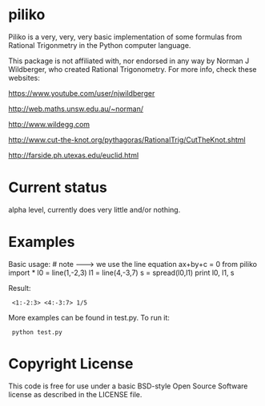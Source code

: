 piliko
======

Piliko is a very, very, very basic implementation of some formulas from 
Rational Trigonmetry in the Python computer language.

This package is not affiliated with, nor endorsed in any way by Norman J 
Wildberger, who created Rational Trigonometry. For more info, check these
websites:

https://www.youtube.com/user/njwildberger

http://web.maths.unsw.edu.au/~norman/

http://www.wildegg.com

http://www.cut-the-knot.org/pythagoras/RationalTrig/CutTheKnot.shtml

http://farside.ph.utexas.edu/euclid.html

Current status
==============

alpha level, currently does very little and/or nothing. 

Examples
========

Basic usage:
     # note ---> we use the line equation ax+by+c = 0
     from piliko import *
     l0 = line(1,-2,3) 
     l1 = line(4,-3,7)
     s = spread(l0,l1)
     print l0, l1, s

Result:

     <1:-2:3> <4:-3:7> 1/5

More examples can be found in test.py. To run it:

     python test.py



Copyright License
=================

This code is free for use under a basic BSD-style Open Source Software 
license as described in the LICENSE file.

